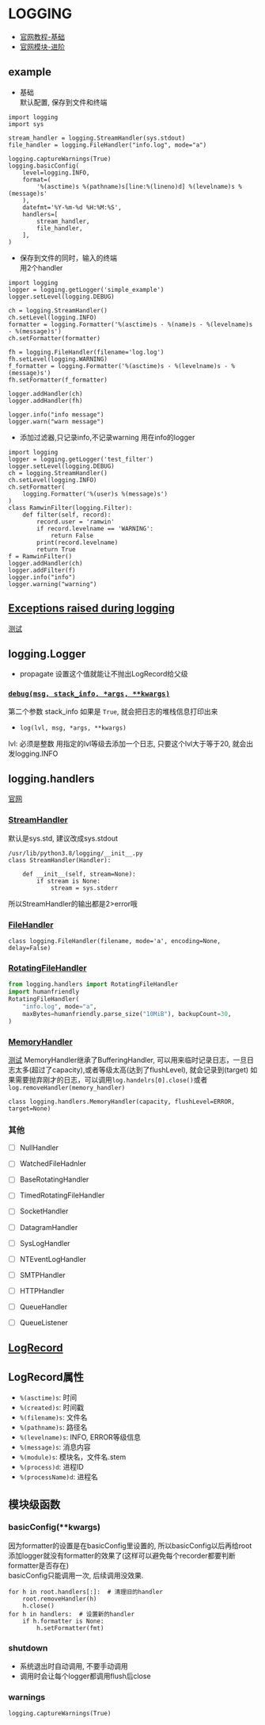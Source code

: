 # LOGGING
* [官网教程-基础](https://docs.python.org/3/howto/logging.html)
* [官网模块-进阶](https://docs.python.org/3/library/logging.html)

## example
* 基础  
默认配置, 保存到文件和终端

```python3
import logging
import sys

stream_handler = logging.StreamHandler(sys.stdout)
file_handler = logging.FileHandler("info.log", mode="a")

logging.captureWarnings(True)
logging.basicConfig(
    level=logging.INFO,
    format=(
        '%(asctime)s %(pathname)s[line:%(lineno)d] %(levelname)s %(message)s'
    ),
    datefmt='%Y-%m-%d %H:%M:%S',
    handlers=[
        stream_handler,
        file_handler,
    ],
)
```

* 保存到文件的同时，输入的终端  
用2个handler

```
import logging
logger = logging.getLogger('simple_example')
logger.setLevel(logging.DEBUG)

ch = logging.StreamHandler()
ch.setLevel(logging.INFO)
formatter = logging.Formatter('%(asctime)s - %(name)s - %(levelname)s - %(message)s')
ch.setFormatter(formatter)

fh = logging.FileHandler(filename='log.log')
fh.setLevel(logging.WARNING)
f_formatter = logging.Formatter('%(asctime)s - %(levelname)s - %(message)s')
fh.setFormatter(f_formatter)

logger.addHandler(ch)
logger.addHandler(fh)

logger.info("info message")
logger.warn("warn message")
```


* 添加过滤器,只记录info,不记录warning
用在info的logger


```
import logging
logger = logging.getLogger('test_filter')
logger.setLevel(logging.DEBUG)
ch = logging.StreamHandler()
ch.setLevel(logging.INFO)
ch.setFormatter(
    logging.Formatter('%(user)s %(message)s')
)
class RamwinFilter(logging.Filter):
    def filter(self, record):
        record.user = 'ramwin'
        if record.levelname == 'WARNING':
            return False
        print(record.levelname)
        return True
f = RamwinFilter()
logger.addHandler(ch)
logger.addFilter(f)
logger.info("info")
logger.warning("warning")
```


## [Exceptions raised during logging][exceptions]
[测试](./test_unicode.py)

## logging.Logger
* propagate
设置这个值就能让不抛出LogRecord给父级

### [`debug(msg, stack_info, *args, **kwargs)`](https://docs.python.org/3/library/logging.html#logging.debug)
第二个参数 stack_info 如果是 `True`, 就会把日志的堆栈信息打印出来


* `log(lvl, msg, *args, **kwargs)`

lvl: 必须是整数
用指定的lvl等级去添加一个日志, 只要这个lvl大于等于20, 就会出发logging.INFO

## logging.handlers
[官网](https://docs.python.org/3/library/logging.handlers.html)

### [StreamHandler](https://docs.python.org/3/library/logging.handlers.html#streamhandler)
默认是sys.std, 建议改成sys.stdout
```python3
/usr/lib/python3.8/logging/__init__.py
class StreamHandler(Handler):

    def __init__(self, stream=None):
        if stream is None:
            stream = sys.stderr
```
所以StreamHandler的输出都是2>error哦

### [FileHandler](https://docs.python.org/3/library/logging.handlers.html#filehandler)
```
class logging.FileHandler(filename, mode='a', encoding=None, delay=False)
```

### [RotatingFileHandler](https://docs.python.org/3/library/logging.handlers.html#rotatingfilehandler)
```python
from logging.handlers import RotatingFileHandler
import humanfriendly
RotatingFileHandler(
    "info.log", mode="a",
    maxBytes=humanfriendly.parse_size("10MiB"), backupCount=30,
)
```

### [MemoryHandler](https://docs.python.org/3/library/logging.handlers.html#memoryhandler)
[测试](./memory_handler.py)
MemoryHandler继承了BufferingHandler, 可以用来临时记录日志，一旦日志太多(超过了capacity),或者等级太高(达到了flushLevel), 就会记录到(target)
如果需要抛弃刚才的日志，可以调用`log.handelrs[0].close()`或者`log.removeHandler(memory_handler)`
```
class logging.handlers.MemoryHandler(capacity, flushLevel=ERROR, target=None)
```

### 其他
* [ ] NullHandler
* [ ] WatchedFileHadnler
* [ ] BaseRotatingHandler
* [ ] TimedRotatingFileHandler
* [ ] SocketHandler
* [ ] DatagramHandler
* [ ] SysLogHandler
* [ ] NTEventLogHandler
* [ ] SMTPHandler
* [ ] HTTPHandler
* [ ] QueueHandler
* [ ] QueueListener


## [LogRecord](https://docs.python.org/3/library/logging.html#logrecord-objects)

## LogRecord属性
* `%(asctime)s`: 时间
* `%(created)s`: 时间戳
* `%(filename)s`: 文件名
* `%(pathname)s`: 路径名
* `%(levelname)s`: INFO, ERROR等级信息
* `%(message)s`: 消息内容
* `%(module)s`: 模块名，文件名.stem
* `%(process)d`: 进程ID
* `%(processName)d`: 进程名


## 模块级函数
### basicConfig(**kwargs)
因为formatter的设置是在basicConfig里设置的, 所以basicConfig以后再给root添加logger就没有formatter的效果了(这样可以避免每个recorder都要判断formatter是否存在)  
basicConfig只能调用一次, 后续调用没效果.  
```python3
for h in root.handlers[:]:  # 清理旧的handler
    root.removeHandler(h)
    h.close()
for h in handlers:  # 设置新的handler
    if h.formatter is None:
        h.setFormatter(fmt)
```


### shutdown
* 系统退出时自动调用, 不要手动调用
* 调用时会让每个logger都调用flush后close

### warnings
```python3
logging.captureWarnings(True)
```

[exceptions]: https://docs.python.org/3/howto/logging.html#exceptions-raised-during-logging

